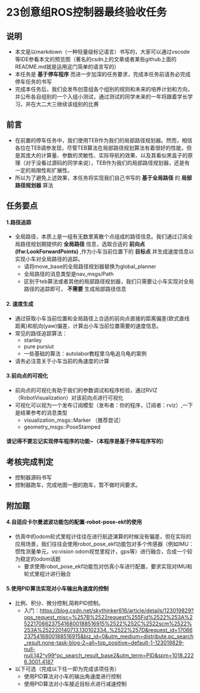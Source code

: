 # 23创意组ROS控制器最终验收任务
## 说明
* 本文是以markdown（一种轻量级标记语言）书写的，大家可以通过vscode等IDE参看本文的预览图（著名的csdn上的文章或者某些github上面的README.md就是运用这门简单的语言写的）
* 本任务是 __基于停车程序__ 而进一步加深的任务要求，完成本任务前请务必完成停车任务的书写
* 完成本任务后，我们会发布创意组各个组别的规则和未来的培养计划和方向，并公布各自组别的一个入组小测试，通过测试的同学未来的一年将跟着学长学习，并在大二大三继续该组别的比赛
## 前言
* 在前置的停车任务中，我们使用TEB作为我们的局部路径规划器。然而，相信各位在TEB调参发现，尽管TEB算法在局部路径规划算法有着很好的性能，但是其庞大的计算量、参数的灵敏性、实际导航的效果、以及其看似黑盒子的原理（对于没看过源码的同学来说），TEB作为我们的局部路径规划器，还是有一定的局限性和扩展性。
* 所以为了避免上述效果，本任务将实现我们自己书写的 __基于全局路径__ 的 __局部路径规划器__ 算法
## 任务要点
#### 1.路径追踪
* 全局路径，本质上是一组有无数里离散个点组成的路径信息。我们通过订阅全局路径规划期提供的 __全局路径__ 信息，选取合适的 __前向点(lfw:LookForwardPoints)__ ,作为小车当前位置下的 __目标点__ 并生成速度信息以实现小车对全局路径的追踪。
    * 请将move_base的全局路径规划器替换为global_planner
    * 全局路径的消息类型是nav_msgs/Path
    * 区别于teb算法或者其他的局部路径规划器，我们只需要让小车实现对全局路径的追踪即可， __不需要__ 生成局部路径信息
#### 2. 速度生成
* 通过获取小车当前位置和全局路径上合适的前向点直接的距离偏差(欧式直线距离)和航向(yaw)偏差，计算出小车当前位置需要的速度信息。
* 常见的路径追踪算法：
    * stanley
    * pure pursiut
    * 一些基础的算法：autolabor教程里乌龟追乌龟的案例
* 请务必注意关于小车当前的角速度的计算
#### 3.前向点的可视化
* 前向点的可视化有助于我们的参数调试和程序检验，通过RVIZ（RobotVisualization）对该前向点进行可视化
* 可视化可以视为一个发布订阅模型（发布者：你的程序，订阅者：rviz）,一下是结果参考的消息类型
    * visualization_msgs::Marker   （推荐尝试）
    * geometry_msgs::PoseStamped
#### 请记得不要忘记实现停车程序的功能~（本程序是基于停车程序写的）
## 考核完成判定
* 控制器源码书写
* 控制器跑车，完成地图一圈的跑车，暂不做时间要求。
## 附加题
#### 4.自适应卡尔曼滤波功能包的配置-robot-pose-ekf的使用
* 仿真中的odom轮式里程计往往在进行航迹演算的时候没有偏差，但在实际的应用场景，我们往往会使用robot_pose_ekf功能包对多个传感器（例如IMU：惯性测量单元，vo:vision odom视觉里程计，gps等）进行融合，合成一个较为稳定的odom话题
    * 要求使用robot_pose_ekf功能包对仿真小车进行配置，要求实现对IMU和轮式里程计进行融合
#### 5.使用PID算法实现对小车输出角速度的控制
* 比例、积分、微分控制,简称PID控制。
    * 入门：https://blog.csdn.net/skythinker616/article/details/123019829?ops_request_misc=%257B%2522request%255Fid%2522%253A%2522170662375416800188516915%2522%252C%2522scm%2522%253A%252220140713.130102334..%2522%257D&request_id=170662375416800188516915&biz_id=0&utm_medium=distribute.pc_search_result.none-task-blog-2~all~top_positive~default-1-123019829-null-null.142^v99^pc_search_result_base2&utm_term=PID&spm=1018.2226.3001.4187
* 以下可选（完成以下任一即为完成该项任务）
    * 使用PID算法对小车的输出角速度进行控制
    * 使用PID算法对小车接近目标点进行减速控制
